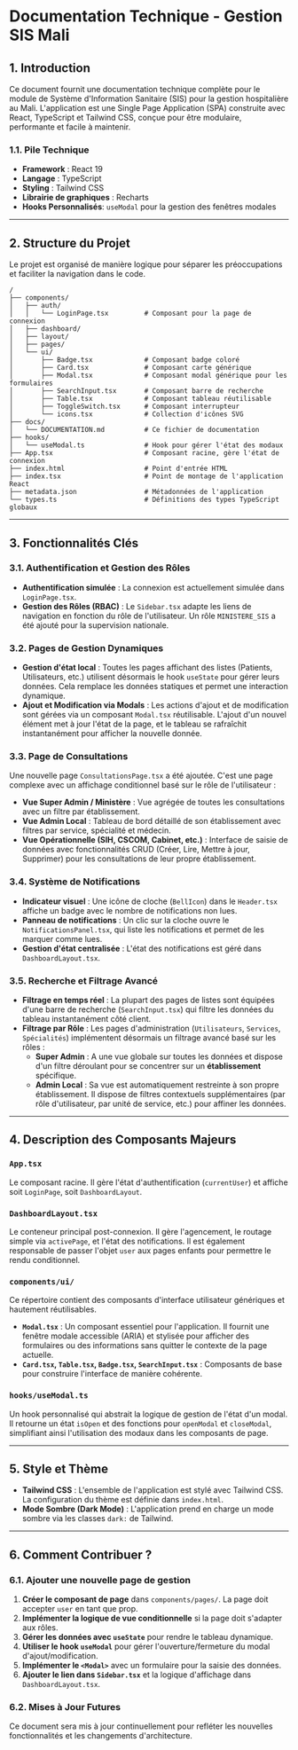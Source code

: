 
# Documentation Technique - Gestion SIS Mali

## 1. Introduction

Ce document fournit une documentation technique complète pour le module de Système d'Information Sanitaire (SIS) pour la gestion hospitalière au Mali. L'application est une Single Page Application (SPA) construite avec React, TypeScript et Tailwind CSS, conçue pour être modulaire, performante et facile à maintenir.

### 1.1. Pile Technique

- **Framework** : React 19
- **Langage** : TypeScript
- **Styling** : Tailwind CSS
- **Librairie de graphiques** : Recharts
- **Hooks Personnalisés**: `useModal` pour la gestion des fenêtres modales

---

## 2. Structure du Projet

Le projet est organisé de manière logique pour séparer les préoccupations et faciliter la navigation dans le code.

```
/
├── components/
│   ├── auth/
│   │   └── LoginPage.tsx         # Composant pour la page de connexion
│   ├── dashboard/
│   ├── layout/
│   ├── pages/
│   └── ui/
│       ├── Badge.tsx             # Composant badge coloré
│       ├── Card.tsx              # Composant carte générique
│       ├── Modal.tsx             # Composant modal générique pour les formulaires
│       ├── SearchInput.tsx       # Composant barre de recherche
│       ├── Table.tsx             # Composant tableau réutilisable
│       ├── ToggleSwitch.tsx      # Composant interrupteur
│       └── icons.tsx             # Collection d'icônes SVG
├── docs/
│   └── DOCUMENTATION.md          # Ce fichier de documentation
├── hooks/
│   └── useModal.ts               # Hook pour gérer l'état des modaux
├── App.tsx                       # Composant racine, gère l'état de connexion
├── index.html                    # Point d'entrée HTML
├── index.tsx                     # Point de montage de l'application React
├── metadata.json                 # Métadonnées de l'application
└── types.ts                      # Définitions des types TypeScript globaux
```

---

## 3. Fonctionnalités Clés

### 3.1. Authentification et Gestion des Rôles

- **Authentification simulée** : La connexion est actuellement simulée dans `LoginPage.tsx`.
- **Gestion des Rôles (RBAC)** : Le `Sidebar.tsx` adapte les liens de navigation en fonction du rôle de l'utilisateur. Un rôle `MINISTERE_SIS` a été ajouté pour la supervision nationale.

### 3.2. Pages de Gestion Dynamiques

- **Gestion d'état local** : Toutes les pages affichant des listes (Patients, Utilisateurs, etc.) utilisent désormais le hook `useState` pour gérer leurs données. Cela remplace les données statiques et permet une interaction dynamique.
- **Ajout et Modification via Modals** : Les actions d'ajout et de modification sont gérées via un composant `Modal.tsx` réutilisable. L'ajout d'un nouvel élément met à jour l'état de la page, et le tableau se rafraîchit instantanément pour afficher la nouvelle donnée.

### 3.3. Page de Consultations

Une nouvelle page `ConsultationsPage.tsx` a été ajoutée. C'est une page complexe avec un affichage conditionnel basé sur le rôle de l'utilisateur :
- **Vue Super Admin / Ministère** : Vue agrégée de toutes les consultations avec un filtre par établissement.
- **Vue Admin Local** : Tableau de bord détaillé de son établissement avec filtres par service, spécialité et médecin.
- **Vue Opérationnelle (SIH, CSCOM, Cabinet, etc.)** : Interface de saisie de données avec fonctionnalités CRUD (Créer, Lire, Mettre à jour, Supprimer) pour les consultations de leur propre établissement.

### 3.4. Système de Notifications

- **Indicateur visuel** : Une icône de cloche (`BellIcon`) dans le `Header.tsx` affiche un badge avec le nombre de notifications non lues.
- **Panneau de notifications** : Un clic sur la cloche ouvre le `NotificationsPanel.tsx`, qui liste les notifications et permet de les marquer comme lues.
- **Gestion d'état centralisée** : L'état des notifications est géré dans `DashboardLayout.tsx`.

### 3.5. Recherche et Filtrage Avancé

- **Filtrage en temps réel** : La plupart des pages de listes sont équipées d'une barre de recherche (`SearchInput.tsx`) qui filtre les données du tableau instantanément côté client.
- **Filtrage par Rôle** : Les pages d'administration (`Utilisateurs`, `Services`, `Spécialités`) implémentent désormais un filtrage avancé basé sur les rôles :
  - **Super Admin** : A une vue globale sur toutes les données et dispose d'un filtre déroulant pour se concentrer sur un **établissement** spécifique.
  - **Admin Local** : Sa vue est automatiquement restreinte à son propre établissement. Il dispose de filtres contextuels supplémentaires (par rôle d'utilisateur, par unité de service, etc.) pour affiner les données.

---

## 4. Description des Composants Majeurs

### `App.tsx`

Le composant racine. Il gère l'état d'authentification (`currentUser`) et affiche soit `LoginPage`, soit `DashboardLayout`.

### `DashboardLayout.tsx`

Le conteneur principal post-connexion. Il gère l'agencement, le routage simple via `activePage`, et l'état des notifications. Il est également responsable de passer l'objet `user` aux pages enfants pour permettre le rendu conditionnel.

### `components/ui/`

Ce répertoire contient des composants d'interface utilisateur génériques et hautement réutilisables.

- **`Modal.tsx`** : Un composant essentiel pour l'application. Il fournit une fenêtre modale accessible (ARIA) et stylisée pour afficher des formulaires ou des informations sans quitter le contexte de la page actuelle.
- **`Card.tsx`, `Table.tsx`, `Badge.tsx`, `SearchInput.tsx`** : Composants de base pour construire l'interface de manière cohérente.

### `hooks/useModal.ts`

Un hook personnalisé qui abstrait la logique de gestion de l'état d'un modal. Il retourne un état `isOpen` et des fonctions pour `openModal` et `closeModal`, simplifiant ainsi l'utilisation des modaux dans les composants de page.

---

## 5. Style et Thème

- **Tailwind CSS** : L'ensemble de l'application est stylé avec Tailwind CSS. La configuration du thème est définie dans `index.html`.
- **Mode Sombre (Dark Mode)** : L'application prend en charge un mode sombre via les classes `dark:` de Tailwind.

---

## 6. Comment Contribuer ?

### 6.1. Ajouter une nouvelle page de gestion

1.  **Créer le composant de page** dans `components/pages/`. La page doit accepter `user` en tant que prop.
2.  **Implémenter la logique de vue conditionnelle** si la page doit s'adapter aux rôles.
3.  **Gérer les données avec `useState`** pour rendre le tableau dynamique.
4.  **Utiliser le hook `useModal`** pour gérer l'ouverture/fermeture du modal d'ajout/modification.
5.  **Implémenter le `<Modal>`** avec un formulaire pour la saisie des données.
6.  **Ajouter le lien dans `Sidebar.tsx`** et la logique d'affichage dans `DashboardLayout.tsx`.

### 6.2. Mises à Jour Futures

Ce document sera mis à jour continuellement pour refléter les nouvelles fonctionnalités et les changements d'architecture.